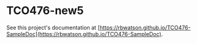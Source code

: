 # TCO476-new5

See this project's documentation at [https://rbwatson.github.io/TCO476-SampleDoc](https://rbwatson.github.io/TCO476-SampleDoc).
